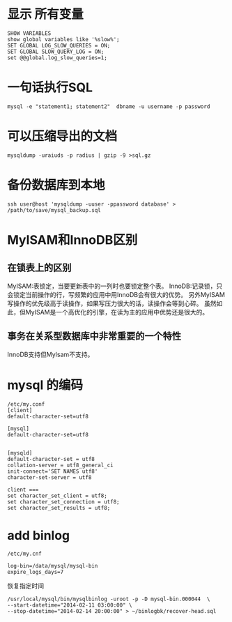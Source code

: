 # 显示 所有变量
```
SHOW VARIABLES
show global variables like '%slow%';
SET GLOBAL LOG_SLOW_QUERIES = ON;
SET GLOBAL SLOW_QUERY_LOG = ON;
set @@global.log_slow_queries=1;
```

# 一句话执行SQL
```
mysql -e "statement1; statement2"  dbname -u username -p password
```

# 可以压缩导出的文档
```
mysqldump -uraiuds -p radius | gzip -9 >sql.gz
```

# 备份数据库到本地
```
ssh user@host 'mysqldump -uuser -ppassword database' > /path/to/save/mysql_backup.sql
```

# MyISAM和InnoDB区别
## 在锁表上的区别
MyISAM:表锁定，当要更新表中的一列时也要锁定整个表。
InnoDB:记录锁，只会锁定当前操作的行，写频繁的应用中用InnoDB会有很大的优势。
另外MyISAM写操作的优先级高于读操作，如果写压力很大的话，读操作会等到心碎。
虽然如此，但MyISAM是一个高优化的引擎，在读为主的应用中优势还是很大的。

## 事务在关系型数据库中非常重要的一个特性
InnoDB支持但MyIsam不支持。

# mysql 的编码
```
/etc/my.conf
[client]
default-character-set=utf8

[mysql]
default-character-set=utf8


[mysqld]
default-character-set = utf8
collation-server = utf8_general_ci
init-connect='SET NAMES utf8'
character-set-server = utf8

client ===
set character_set_client = utf8;
set character_set_connection = utf8;
set character_set_results = utf8;
```

# add binlog
`/etc/my.cnf`
```
log-bin=/data/mysql/mysql-bin
expire_logs_days=7
```
恢复指定时间
```
/usr/local/mysql/bin/mysqlbinlog -uroot -p -D mysql-bin.000044  \
--start-datetime="2014-02-11 03:00:00" \
--stop-datetime="2014-02-14 20:00:00" > ~/binlogbk/recover-head.sql
```

